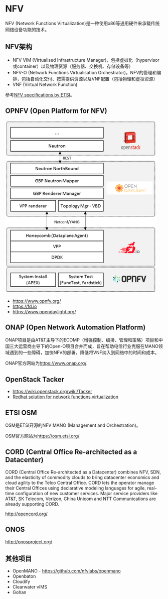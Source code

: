 # NFV

NFV (Network Functions Virtualization)是一种使用x86等通用硬件来承载传统网络设备功能的技术。

## NFV架构

* NFV VIM (Virtualised Infrastructure Manager)，包括虚拟化（hypervisor或container）以及物理资源（服务器、交换机、存储设备等）
* NFV-O (Network Functions Virtualisation Orchestrator)，NFV的管理和编排，包括自动化交付、按需提供资源以及VNF配置（包括物理和虚拟资源）
* VNF (Virtual Network Function)

参考[NFV specifications by ETSI](http://www.etsi.org/technologies-clusters/technologies/nfv)。

## OPNFV (Open Platform for NFV)

![](opnfv.png)

* <https://www.opnfv.org/>
* <https://fd.io>
* <https://www.opendaylight.org/>

## ONAP (Open Network Automation Platform)

ONAP项目是由AT&T主导下的ECOMP（增强控制、编排、管理和策略）项目和中国三大运营商主导下的Open-O项目合并而成，旨在帮助电信行业克服在MANO领域遇到的一些障碍，加快NFV的部署，降低将VNF纳入到网络中的时间和成本。

ONAP官方网站为<https://www.onap.org/>.

## OpenStack Tacker

* <https://wiki.openstack.org/wiki/Tacker>
* [Redhat solution for network functions virtualization](https://access.redhat.com/documentation/en-us/red_hat_openstack_platform/8/html-single/red_hat_solution_for_network_functions_virtualization/)

## ETSI OSM

OSM是ETSI开源的NFV MANO (Management and Orchestration)。

OSM官方网站为<https://osm.etsi.org/>

## CORD (Central Office Re-architected as a Datacenter)

CORD (Central Office Re-architected as a Datacenter) combines NFV, SDN, and the elasticity of commodity clouds to bring datacenter economics and cloud agility to the Telco Central Office. CORD lets the operator manage their Central Offices using declarative modeling languages for agile, real-time configuration of new customer services. Major service providers like AT&T, SK Telecom, Verizon, China Unicom and NTT Communications are already supporting CORD.

http://opencord.org/

## ONOS

http://onosproject.org/

## 其他项目

* OpenMANO - https://github.com/nfvlabs/openmano
* Openbaton
* Cloudify
* Clearwater vIMS
* Gohan
